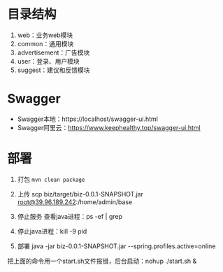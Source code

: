 # 目录结构
1. web：业务web模块
2. common：通用模块
3. advertisement：广告模块
4. user：登录、用户模块
5. suggest：建议和反馈模块

# Swagger
- Swagger本地：https://localhost/swagger-ui.html
- Swagger阿里云：https://www.keephealthy.top/swagger-ui.html

# 部署

1. 打包
`mvn clean package`

2. 上传
scp biz/target/biz-0.0.1-SNAPSHOT.jar root@39.96.189.242:/home/admin/base


3. 停止服务
查看java进程：ps -ef | grep

4. 停止java进程：kill -9 pid

5. 部署
java -jar biz-0.0.1-SNAPSHOT.jar --spring.profiles.active=online

把上面的命令用一个start.sh文件报错，后台启动：nohup ./start.sh &